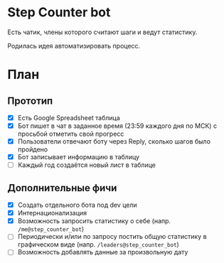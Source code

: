 # Step Counter bot

Есть чатик, члены которого считают шаги и ведут статистику.

Родилась идея автоматизировать процесс.

# План

## Прототип

- [x] Есть Google Spreadsheet таблица
- [x] Бот пишет в чат в заданное время (23:59 каждого дня по МСК) с просьбой отметить свой прогресс
- [x] Пользователи отвечают боту через Reply, сколько шагов было пройдено
- [x] Бот записывает информацию в таблицу
- [ ] Каждый год создаётся новый лист в таблице

## Дополнительные фичи

- [x] Создать отдельного бота под dev цели
- [x] Интернационализация
- [x] Возможность запросить статистику о себе (напр. `/me@step_counter_bot`)
- [ ] Периодически и/или по запросу постить общую статистику в графическом виде (напр. `/leaders@step_counter_bot`)
- [ ] Возможность добавлять данные за произвольную дату
